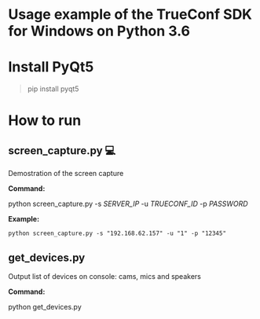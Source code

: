 # Usage example of the TrueConf SDK for Windows on Python 3.6

# Install PyQt5
> pip install pyqt5

# How to run

## screen_capture.py 💻
Demostration of the screen capture

**Command:**

python screen_capture.py -s *SERVER_IP* -u *TRUECONF_ID* -p *PASSWORD*

**Example:**
```
python screen_capture.py -s "192.168.62.157" -u "1" -p "12345"
```

## get_devices.py
Output list of devices on console: cams, mics and speakers

**Command:**

python get_devices.py

